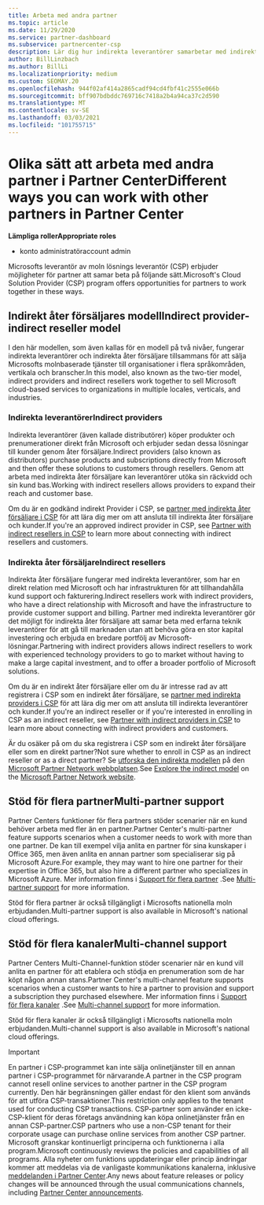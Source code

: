 ```yaml
---
title: Arbeta med andra partner
ms.topic: article
ms.date: 11/29/2020
ms.service: partner-dashboard
ms.subservice: partnercenter-csp
description: Lär dig hur indirekta leverantörer samarbetar med indirekta åter försäljare i Cloud Solution Provider (CSP)-programmet och avgör vilken roll som passar dig.
author: BillLinzbach
ms.author: BillLi
ms.localizationpriority: medium
ms.custom: SEOMAY.20
ms.openlocfilehash: 944f02af414a2865cadf94cd4fbf41c2555e066b
ms.sourcegitcommit: bff907bdbddc769716c7418a2b4a94ca37c2d590
ms.translationtype: MT
ms.contentlocale: sv-SE
ms.lasthandoff: 03/03/2021
ms.locfileid: "101755715"
---
```

# <a name="different-ways-you-can-work-with-other-partners-in-partner-center"></a><span data-ttu-id="6592d-103">Olika sätt att arbeta med andra partner i Partner Center</span><span class="sxs-lookup"><span data-stu-id="6592d-103">Different ways you can work with other partners in Partner Center</span></span>

<span data-ttu-id="6592d-104">**Lämpliga roller**</span><span class="sxs-lookup"><span data-stu-id="6592d-104">**Appropriate roles**</span></span>

- <span data-ttu-id="6592d-105">konto administratör</span><span class="sxs-lookup"><span data-stu-id="6592d-105">account admin</span></span>

<span data-ttu-id="6592d-106">Microsofts leverantör av moln lösnings leverantör (CSP) erbjuder möjligheter för partner att samar beta på följande sätt.</span><span class="sxs-lookup"><span data-stu-id="6592d-106">Microsoft's Cloud Solution Provider (CSP) program offers opportunities for partners to work together in these ways.</span></span>

## <a name="indirect-provider-indirect-reseller-model"></a><span data-ttu-id="6592d-107">Indirekt åter försäljares modell</span><span class="sxs-lookup"><span data-stu-id="6592d-107">Indirect provider-indirect reseller model</span></span>

<span data-ttu-id="6592d-108">I den här modellen, som även kallas för en modell på två nivåer, fungerar indirekta leverantörer och indirekta åter försäljare tillsammans för att sälja Microsofts molnbaserade tjänster till organisationer i flera språkområden, vertikala och branscher.</span><span class="sxs-lookup"><span data-stu-id="6592d-108">In this model, also known as the two-tier model, indirect providers and indirect resellers work together to sell Microsoft cloud-based services to organizations in multiple locales, verticals, and industries.</span></span>

### <a name="indirect-providers"></a><span data-ttu-id="6592d-109">Indirekta leverantörer</span><span class="sxs-lookup"><span data-stu-id="6592d-109">Indirect providers</span></span>

<span data-ttu-id="6592d-110">Indirekta leverantörer (även kallade distributörer) köper produkter och prenumerationer direkt från Microsoft och erbjuder sedan dessa lösningar till kunder genom åter försäljare.</span><span class="sxs-lookup"><span data-stu-id="6592d-110">Indirect providers (also known as distributors) purchase products and subscriptions directly from Microsoft and then offer these solutions to customers through resellers.</span></span> <span data-ttu-id="6592d-111">Genom att arbeta med indirekta åter försäljare kan leverantörer utöka sin räckvidd och sin kund bas.</span><span class="sxs-lookup"><span data-stu-id="6592d-111">Working with indirect resellers allows providers to expand their reach and customer base.</span></span>

<span data-ttu-id="6592d-112">Om du är en godkänd indirekt Provider i CSP, se [partner med indirekta åter försäljare i CSP](indirect-provider-tasks-in-partner-center.md) för att lära dig mer om att ansluta till indirekta åter försäljare och kunder.</span><span class="sxs-lookup"><span data-stu-id="6592d-112">If you're an approved indirect provider in CSP, see [Partner with indirect resellers in CSP](indirect-provider-tasks-in-partner-center.md) to learn more about connecting with indirect resellers and customers.</span></span>

### <a name="indirect-resellers"></a><span data-ttu-id="6592d-113">Indirekta åter försäljare</span><span class="sxs-lookup"><span data-stu-id="6592d-113">Indirect resellers</span></span>

<span data-ttu-id="6592d-114">Indirekta åter försäljare fungerar med indirekta leverantörer, som har en direkt relation med Microsoft och har infrastrukturen för att tillhandahålla kund support och fakturering.</span><span class="sxs-lookup"><span data-stu-id="6592d-114">Indirect resellers work with indirect providers, who have a direct relationship with Microsoft and have the infrastructure to provide customer support and billing.</span></span> <span data-ttu-id="6592d-115">Partner med indirekta leverantörer gör det möjligt för indirekta åter försäljare att samar beta med erfarna teknik leverantörer för att gå till marknaden utan att behöva göra en stor kapital investering och erbjuda en bredare portfölj av Microsoft-lösningar.</span><span class="sxs-lookup"><span data-stu-id="6592d-115">Partnering with indirect providers allows indirect resellers to work with experienced technology providers to go to market without having to make a large capital investment, and to offer a broader portfolio of Microsoft solutions.</span></span>

<span data-ttu-id="6592d-116">Om du är en indirekt åter försäljare eller om du är intresse rad av att registrera i CSP som en indirekt åter försäljare, se [partner med indirekta providers i CSP](indirect-reseller-tasks-in-partner-center.md) för att lära dig mer om att ansluta till indirekta leverantörer och kunder.</span><span class="sxs-lookup"><span data-stu-id="6592d-116">If you're an indirect reseller or if you're interested in enrolling in CSP as an indirect reseller, see [Partner with indirect providers in CSP](indirect-reseller-tasks-in-partner-center.md) to learn more about connecting with indirect providers and customers.</span></span>

<span data-ttu-id="6592d-117">Är du osäker på om du ska registrera i CSP som en indirekt åter försäljare eller som en direkt partner?</span><span class="sxs-lookup"><span data-stu-id="6592d-117">Not sure whether to enroll in CSP as an indirect reseller or as a direct partner?</span></span> <span data-ttu-id="6592d-118">Se [utforska den indirekta modellen](https://partner.microsoft.com/cloud-solution-provider/indirect) på den [Microsoft Partner Network webbplatsen](https://partner.microsoft.com).</span><span class="sxs-lookup"><span data-stu-id="6592d-118">See [Explore the indirect model](https://partner.microsoft.com/cloud-solution-provider/indirect) on the [Microsoft Partner Network website](https://partner.microsoft.com).</span></span>

## <a name="multi-partner-support"></a><span data-ttu-id="6592d-119">Stöd för flera partner</span><span class="sxs-lookup"><span data-stu-id="6592d-119">Multi-partner support</span></span>

<span data-ttu-id="6592d-120">Partner Centers funktioner för flera partners stöder scenarier när en kund behöver arbeta med fler än en partner.</span><span class="sxs-lookup"><span data-stu-id="6592d-120">Partner Center's multi-partner feature supports scenarios when a customer needs to work with more than one partner.</span></span> <span data-ttu-id="6592d-121">De kan till exempel vilja anlita en partner för sina kunskaper i Office 365, men även anlita en annan partner som specialiserar sig på Microsoft Azure.</span><span class="sxs-lookup"><span data-stu-id="6592d-121">For example, they may want to hire one partner for their expertise in Office 365, but also hire a different partner who specializes in Microsoft Azure.</span></span> <span data-ttu-id="6592d-122">Mer information finns i [Support för flera partner](multipartner.md) .</span><span class="sxs-lookup"><span data-stu-id="6592d-122">See [Multi-partner support](multipartner.md) for more information.</span></span>

<span data-ttu-id="6592d-123">Stöd för flera partner är också tillgängligt i Microsofts nationella moln erbjudanden.</span><span class="sxs-lookup"><span data-stu-id="6592d-123">Multi-partner support is also available in Microsoft's national cloud offerings.</span></span>

## <a name="multi-channel-support"></a><span data-ttu-id="6592d-124">Stöd för flera kanaler</span><span class="sxs-lookup"><span data-stu-id="6592d-124">Multi-channel support</span></span>

<span data-ttu-id="6592d-125">Partner Centers Multi-Channel-funktion stöder scenarier när en kund vill anlita en partner för att etablera och stödja en prenumeration som de har köpt någon annan stans.</span><span class="sxs-lookup"><span data-stu-id="6592d-125">Partner Center's multi-channel feature supports scenarios when a customer wants to hire a partner to provision and support a subscription they purchased elsewhere.</span></span> <span data-ttu-id="6592d-126">Mer information finns i [Support för flera kanaler](multichannel.md) .</span><span class="sxs-lookup"><span data-stu-id="6592d-126">See [Multi-channel support](multichannel.md) for more information.</span></span>

<span data-ttu-id="6592d-127">Stöd för flera kanaler är också tillgängligt i Microsofts nationella moln erbjudanden.</span><span class="sxs-lookup"><span data-stu-id="6592d-127">Multi-channel support is also available in Microsoft's national cloud offerings.</span></span>

> [!IMPORTANT]  
> <span data-ttu-id="6592d-128">En partner i CSP-programmet kan inte sälja onlinetjänster till en annan partner i CSP-programmet för närvarande.</span><span class="sxs-lookup"><span data-stu-id="6592d-128">A partner in the CSP program cannot resell online services to another partner in the CSP program currently.</span></span> <span data-ttu-id="6592d-129">Den här begränsningen gäller endast för den klient som används för att utföra CSP-transaktioner.</span><span class="sxs-lookup"><span data-stu-id="6592d-129">This restriction only applies to the tenant used for conducting CSP transactions.</span></span> <span data-ttu-id="6592d-130">CSP-partner som använder en icke-CSP-klient för deras företags användning kan köpa onlinetjänster från en annan CSP-partner.</span><span class="sxs-lookup"><span data-stu-id="6592d-130">CSP partners who use a non-CSP tenant for their corporate usage can purchase online services from another CSP partner.</span></span> <span data-ttu-id="6592d-131">Microsoft granskar kontinuerligt principerna och funktionerna i alla program.</span><span class="sxs-lookup"><span data-stu-id="6592d-131">Microsoft continuously reviews the policies and capabilities of all programs.</span></span> <span data-ttu-id="6592d-132">Alla nyheter om funktions uppdateringar eller princip ändringar kommer att meddelas via de vanligaste kommunikations kanalerna, inklusive [meddelanden i Partner Center](announcements/index.md).</span><span class="sxs-lookup"><span data-stu-id="6592d-132">Any news about feature releases or policy changes will be announced through the usual communications channels, including [Partner Center announcements](announcements/index.md).</span></span>
